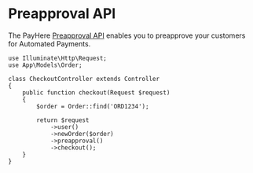 # Preapproval API

The PayHere [Preapproval API](https://support.payhere.lk/api-&-mobile-sdk/recurring-api) enables you to preapprove your customers for Automated Payments.

```php{13}
use Illuminate\Http\Request;
use App\Models\Order;

class CheckoutController extends Controller
{
    public function checkout(Request $request)
    {
        $order = Order::find('ORD1234');
        
        return $request
            ->user()
            ->newOrder($order)
            ->preapproval()
            ->checkout();
    }
}
```
